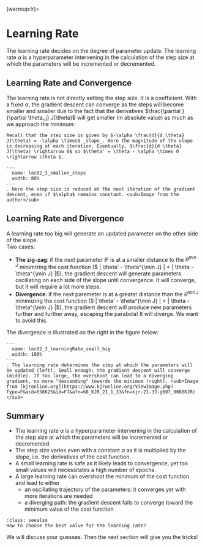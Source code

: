 (warmup:lr)=
# Learning Rate
The learning rate decides on the degree of parameter update.
The learning rate $\alpha$ is a hyperparameter intervening in the calculation of the step size at which the parameters will be incremented or decremented.

## Learning Rate and Convergence
The learning rate is not directly setting the step size. It is a coefficient. With a fixed $\alpha$, the gradient descent can converge as the steps will become smaller and smaller due to the fact that the derivatives $\frac{\partial }{\partial \theta_j} J(\theta)$ will get smaller (in absolute value) as much as we approach the minimum:

````{margin}
Recall that the step size is given by $-\alpha \frac{d}{d \theta} J(\theta) = -\alpha \times$ _slope_. Here the magnitude of the slope is decreasing at each iteration. Eventually, $\frac{d}{d \theta} J(\theta) \rightarrow 0$ so $\theta' = \theta - \alpha \times 0 \rightarrow \theta $. 
````
```{figure} ../images/lec02_3_smaller_steps.png
---
  name: lec02_3_smaller_steps
  width: 80%
---
. Here the step size is reduced at the next iteration of the gradient descent, even if $\alpha$ remains constant. <sub>Image from the author</sub>
 ```

## Learning Rate and Divergence
A learning rate too big will generate an updated parameter on the other side of the slope.  
Two cases:
* __The zig-zag__: if the next parameter $\theta'$ is at a smaller distance to the $\theta^{\min J}$ minimizing the cost function ($ | \theta' - \theta^{\min J} |  < | \theta - \theta^{\min J} |$), the gradient descent will generate parameters oscillating on each side of the slope until convergence. It will converge, but it will require a lot more steps. 
* __Divergence__: if the next paremeter is at a greater distance than the $\theta^{\min J}$ minimizing the cost function ($ | \theta' - \theta^{\min J} |  > | \theta - \theta^{\min J} |$), the gradient descent will produce new parameters further and further away, escaping the parabola! It will diverge. We want to avoid this.

The divergence is illustrated on the right in the figure below: 
```{figure} ../images/lec02_3_learningRate_small_big.jpg
---
  name: lec02_3_learningRate_small_big
  width: 100%
---
. The learning rate determines the step at which the parameters will be updated (left). Small enough: the gradient descent will converge (middle). If too large, the overshoot can lead to a diverging gradient, no more "descending" towards the minimum (right). <sub>Image from [kjronline.org](https://www.kjronline.org/ViewImage.php?Type=F&aid=658625&id=F7&afn=68_KJR_21_1_33&fn=kjr-21-33-g007_0068KJR)</sub>
 ```


## Summary
* The learning rate $\alpha$ is a hyperparameter intervening in the calculation of the step size at which the parameters will be incremented or decremented.
* The step size varies even with a constant $\alpha$ as it is multiplied by the slope, i.e. the derivatives of the cost function.
* A small learning rate is safe as it likely leads to convergence, yet too small values will necessitates a high number of epochs.
* A large learning rate can overshoot the minimum of the cost function and lead to either 
  * an oscillating trajectory of the parameters: it converges yet with more iterations are needed
  * a diverging path: the gradient descent fails to converge toward the minimum value of the cost function


```{admonition} Question
:class: seealso
How to choose the best value for the learning rate?
```
We will discuss your guesses. Then the next section will give you the tricks!
